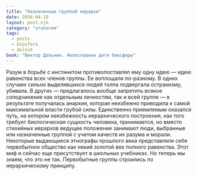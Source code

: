 ```yaml
---
title: "Назначенные группой иерархи"
date: 2016-04-19
layout: post.njk
category: "этология"
tags:
  - posts
  - biosfera
  - dolnik
book: "Виктор Дольник. Непослушное дитя биосферы"
---
```


Разум в борьбе с инстинктом противопоставлял ему одну идею — идею равенства всех членов группы. Ее воплощали по-разному. В одних случаях сильно выделявшихся людей толпа подвергала остракизму, убивала. В других — предлагалось вообще запретить всякое соподчинение как отдельным личностям, так и всей группе — в результате получалась анархия, которая неизбежно приводила к самой максимальной власти грубой силы. Единственно приемлемым оказался путь, на котором неизбежность иерархического построения, как того требует биологическая сущность человека, принимается, но вместо стихийных иерархов ведущее положение занимают люди, выбранные или назначенные группой с учетом качеств их разума и морали. Некоторые выдающиеся этнографы прошлого века представляли себе первобытное общество как некий золотой век полного равенства. Этот миф и сейчас еще присутствует в школьных учебниках. Но теперь мы знаем, что это не так. Первобытные группы строились по иерархическому принципу.
